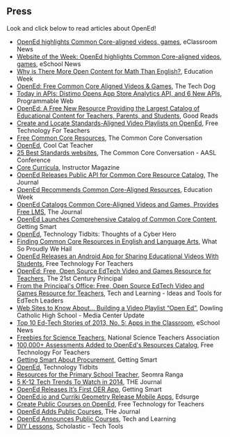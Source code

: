 Press
-----

Look and click below to read articles about OpenEd!

* [OpenEd highlights Common Core-aligned videos, games](http://www.eclassroomnews.com/2013/10/08/opened-highlights-common-core-aligned-videos-games/), eClassroom News
* [Website of the Week: OpenEd highlights Common Core-aligned videos, games]( http://www.eschoolnews.com/2013/10/08/opened-videos-games-158/), eSchool News
* [Why is There More Open Content for Math Than English?](http://blogs.edweek.org/edweek/on_innovation/2013/09/why_is_there_more_open_content_for_math_than_english.html), Education Week
* [OpenEd: Free Common Core Aligned Videos & Games]( https://sites.google.com/a/nhusd.k12.ca.us/thetechdog/newest-resources/openedfreecommoncorealignedvideosgames), The Tech Dog
* [Today in APIs: Distimo Opens App Store Analytics API, and 6 New APIs](http://blog.programmableweb.com/2013/11/15/today-in-apis-distimo-opens-app-store-analytics-api-and-6-new-apis/), Programmable Web
* [OpenEd: A Free New Resource Providing the Largest Catalog of Educational Content for Teachers, Parents, and Students](http://www.goodreads.com/author_blog_posts/4435727-opened-a-free-new-resource-providing-the-largest-catalog-of-educational), Good Reads
* [Create and Locate Standards-Aligned Video Playlists on OpenEd](http://www.freetech4teachers.com/2013/10/create-and-locate-standards-aligned.html#.UqIsIWRDu7p), Free Technology For Teachers
* [Free Common Core Resources]( http://www.commoncoreconversation.com/), The Common Core Conversation
* [OpenEd](http://vickidavis.me/post/67364738600/opened#notes), Cool Cat Teacher
* [25 Best Standards websites]( https://www.smore.com/gwgv), The Common Core Conversation - AASL Conference
* [Core Curricula]( http://www.scholastic.com/teachers/article/6-common-myths-about-common-core), Instructor Magazine
* [OpenEd Releases Public API for Common Core Resource Catalog](http://thejournal.com/articles/2013/11/14/opened-releases-public-api-for-common-core-resource-catalog.aspx), The Journal
* [OpenEd Recommends Common Core-Aligned Resources](http://blogs.edweek.org/edweek/marketplacek12/2013/10/opened_recommends_common_core-aligned_resources.html), Education Week
* [OpenEd Catalogs Common Core-Aligned Videos and Games, Provides Free LMS](http://thejournal.com/articles/2013/10/10/opened-catalogs-common-core-aligned-videos-and-games.aspx), The Journal
* [OpenEd Launches Comprehensive Catalog of Common Core Content](http://gettingsmart.com/2013/06/opened-launches-comprehensive-catalog-of-common-core-content/), Getting Smart
* [OpenEd](http://cyber-kap.blogspot.com/2013/12/opened.html), Technology Tidbits: Thoughts of a Cyber Hero
* [Finding Common Core Resources in English and Language Arts](http://www.whatsoproudlywehail.org/finding-common-core-resources-in-english-and-language-arts), What So Proudly We Hail
* [OpenEd Releases an Android App for Sharing Educational Videos With Students](http://www.freetech4teachers.com/2013/12/opened-releases-android-app-to-share.html#.UrG1fWRDuxc), Free Technology For Teachers
* [OpenEd: Free, Open Source EdTech Video and Games Resource for Teachers](http://the21stcenturyprincipal.blogspot.com/2013/12/opened-free-open-source-edtech-video.html), The 21st Century Principal
* [From the Principal's Office: Free, Open Source EdTech Video and Games Resource for Teachers](http://www.techlearning.com/default.aspx?tabid=67&entryid=6921), Tech and Learning - Ideas and Tools for EdTech Leaders
* [Web Sites to Know About… Building a Video Playlist  “Open Ed”](http://www.dowlingcatholic.org/Portals/0/Media%20Center/MCupdateDEC13.pdf), Dowling Catholic High School - Media Center Update
* [Top 10 Ed-Tech Stories of 2013, No. 5: Apps in the Classroom](http://www.eschoolnews.com/2013/12/25/top-10-apps-492/2/), eSchool News
* [Freebies for Science Teachers](http://www.nsta.org/publications/freebies.aspx), National Science Teachers Association
* [100,000+ Assessments Added to OpenEd's Resources Catalog](http://www.freetech4teachers.com/2014/01/100000-assessments-added-to-openeds.html), Free Technology For Teachers
* [Getting Smart About Procurement](http://gettingsmart.com/2014/01/edtech-10-getting-smart-procurement/), Getting Smart
* [OpenEd](http://cyber-kap.blogspot.com/2014/02/opened.html), Technology Tidbits
* [Resources for the Primary School Teacher](http://www.seomraranga.com/links/), Seomra Ranga
* [5 K-12 Tech Trends To Watch in 2014](http://thejournal.com/articles/2014/02/06/5-k-12-tech-trends-to-watch-in-2014.aspx?admgarea=Features1), THE Journal
* [OpenEd Releases It’s First OER App](http://gettingsmart.com/2014/02/opened-releases-first-oer-app/), Getting Smart
* [OpenEd.io and Curriki Geometry Release Mobile Apps](https://www.edsurge.com/n/2014-02-23-opened-io-and-curriki-geometry-release-mobile-apps), Edsurge
* [Create Public Courses on OpenEd](http://www.freetech4teachers.com/2014/02/create-public-courses-on-opened.html#.UxAArfRdW7p), Free Technology for Teachers
* [OpenEd Adds Public Courses](http://thejournal.com/articles/2014/03/03/opened-adds-public-courses.aspx), THe Journal
* [OpenEd Announces Public Courses](http://www.techlearning.com/Default.aspx?tabid=67&entryid=7247), Tech and Learning
* [DIY Lessons](http://blogs.scholastic.com/techtools/2014/03/diy-lessons.html#.UxZsKPSwK0A), Scholastic - Tech Tools